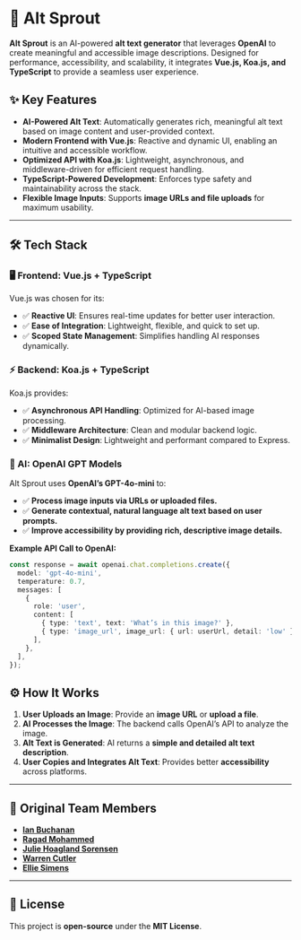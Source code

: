# 🌱 Alt Sprout

**Alt Sprout** is an AI-powered **alt text generator** that leverages **OpenAI** to create meaningful and accessible image descriptions. Designed for performance, accessibility, and scalability, it integrates **Vue.js, Koa.js, and TypeScript** to provide a seamless user experience.

## ✨ Key Features

- **AI-Powered Alt Text**: Automatically generates rich, meaningful alt text based on image content and user-provided context.
- **Modern Frontend with Vue.js**: Reactive and dynamic UI, enabling an intuitive and accessible workflow.
- **Optimized API with Koa.js**: Lightweight, asynchronous, and middleware-driven for efficient request handling.
- **TypeScript-Powered Development**: Enforces type safety and maintainability across the stack.
- **Flexible Image Inputs**: Supports **image URLs and file uploads** for maximum usability.

---

## 🛠 Tech Stack

### 🖥️ Frontend: Vue.js + TypeScript

Vue.js was chosen for its:

- ✅ **Reactive UI**: Ensures real-time updates for better user interaction.
- ✅ **Ease of Integration**: Lightweight, flexible, and quick to set up.
- ✅ **Scoped State Management**: Simplifies handling AI responses dynamically.

### ⚡ Backend: Koa.js + TypeScript

Koa.js provides:

- ✅ **Asynchronous API Handling**: Optimized for AI-based image processing.
- ✅ **Middleware Architecture**: Clean and modular backend logic.
- ✅ **Minimalist Design**: Lightweight and performant compared to Express.

### 🤖 AI: OpenAI GPT Models

Alt Sprout uses **OpenAI’s GPT-4o-mini** to:

- ✅ **Process image inputs via URLs or uploaded files.**
- ✅ **Generate contextual, natural language alt text based on user prompts.**
- ✅ **Improve accessibility by providing rich, descriptive image details.**

**Example API Call to OpenAI:**

```ts
const response = await openai.chat.completions.create({
  model: 'gpt-4o-mini',
  temperature: 0.7,
  messages: [
    {
      role: 'user',
      content: [
        { type: 'text', text: 'What’s in this image?' },
        { type: 'image_url', image_url: { url: userUrl, detail: 'low' } },
      ],
    },
  ],
});
```

## ⚙️ How It Works

1. **User Uploads an Image**: Provide an **image URL** or **upload a file**.
2. **AI Processes the Image**: The backend calls OpenAI’s API to analyze the image.
3. **Alt Text is Generated**: AI returns a **simple and detailed alt text description**.
4. **User Copies and Integrates Alt Text**: Provides better **accessibility** across platforms.

---

## 👥 Original Team Members

- [**Ian Buchanan**](https://github.com/ianbuchanan42)
- [**Ragad Mohammed**](https://github.com/ragad-mohammed)
- [**Julie Hoagland Sorensen**](https://github.com/JulieHoaglandSorensen)
- [**Warren Cutler**](https://github.com/warren-cutler)
- [**Ellie Simens**](https://github.com/elliesimens)

---

## 📜 License

This project is **open-source** under the **MIT License**.
